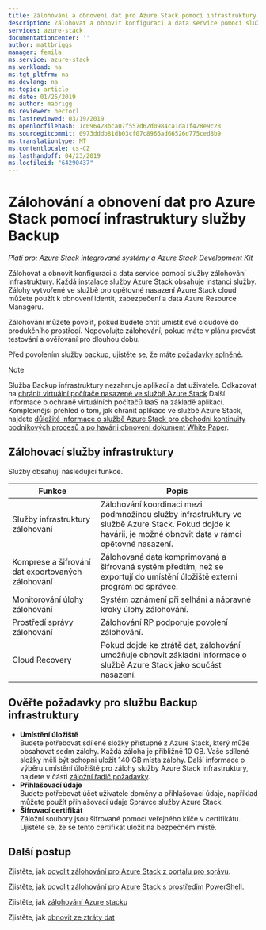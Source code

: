 ```yaml
---
title: Zálohování a obnovení dat pro Azure Stack pomocí infrastruktury služby Backup | Dokumentace Microsoftu
description: Zálohovat a obnovit konfiguraci a data service pomocí služby zálohování infrastruktury.
services: azure-stack
documentationcenter: ''
author: mattbriggs
manager: femila
ms.service: azure-stack
ms.workload: na
ms.tgt_pltfrm: na
ms.devlang: na
ms.topic: article
ms.date: 01/25/2019
ms.author: mabrigg
ms.reviewer: hectorl
ms.lastreviewed: 03/19/2019
ms.openlocfilehash: 1c096428bca07f557d62d0984ca1da1f428e9c28
ms.sourcegitcommit: 0973dddb81db03cf07c8966ad66526d775ced8b9
ms.translationtype: MT
ms.contentlocale: cs-CZ
ms.lasthandoff: 04/23/2019
ms.locfileid: "64290437"
---
```

# <a name="backup-and-data-recovery-for-azure-stack-with-the-infrastructure-backup-service"></a>Zálohování a obnovení dat pro Azure Stack pomocí infrastruktury služby Backup

*Platí pro: Azure Stack integrované systémy a Azure Stack Development Kit*

Zálohovat a obnovit konfiguraci a data service pomocí služby zálohování infrastruktury. Každá instalace služby Azure Stack obsahuje instanci služby. Zálohy vytvořené ve službě pro opětovné nasazení Azure Stack cloud můžete použít k obnovení identit, zabezpečení a data Azure Resource Manageru. 

Zálohování můžete povolit, pokud budete chtít umístit své cloudové do produkčního prostředí. Nepovolujte zálohování, pokud máte v plánu provést testování a ověřování pro dlouhou dobu.

Před povolením služby backup, ujistěte se, že máte [požadavky splněné](#verify-requirements-for-the-infrastructure-backup-service).

> [!Note]  
> Služba Backup infrastruktury nezahrnuje aplikací a dat uživatele. Odkazovat na [chránit virtuální počítače nasazené ve službě Azure Stack](../user/azure-stack-manage-vm-protect.md) Další informace o ochraně virtuálních počítačů IaaS na základě aplikací. Komplexnější přehled o tom, jak chránit aplikace ve službě Azure Stack, najdete [důležité informace o službě Azure Stack pro obchodní kontinuity podnikových procesů a po havárii obnovení dokument White Paper](https://aka.ms/azurestackbcdrconsiderationswp).

## <a name="the-infrastructure-backup-service"></a>Zálohovací služby infrastruktury

Služby obsahují následující funkce.

| Funkce                                            | Popis                                                                                                                                                |
|----------------------------------------------------|------------------------------------------------------------------------------------------------------------------------------------------------------------|
| Služby infrastruktury zálohování                     | Zálohování koordinaci mezi podmnožinou služby infrastruktury ve službě Azure Stack. Pokud dojde k havárii, je možné obnovit data v rámci opětovné nasazení. |
| Komprese a šifrování dat exportovaných zálohování | Zálohovaná data komprimovaná a šifrovaná systém předtím, než se exportují do umístění úložiště externí program od správce.                |
| Monitorování úlohy zálohování                              | Systém oznámení při selhání a nápravné kroky úlohy zálohování.                                                                                                |
| Prostředí správy zálohování                       | Zálohování RP podporuje povolení zálohování.                                                                                                                         |
| Cloud Recovery                                     | Pokud dojde ke ztrátě dat, zálohování umožňuje obnovit základní informace o službě Azure Stack jako součást nasazení.                                 |

## <a name="verify-requirements-for-the-infrastructure-backup-service"></a>Ověřte požadavky pro službu Backup infrastruktury

- **Umístění úložiště**  
  Budete potřebovat sdílené složky přístupné z Azure Stack, který může obsahovat sedm zálohy. Každá záloha je přibližně 10 GB. Vaše sdílené složky měli být schopni uložit 140 GB místa zálohy. Další informace o výběru umístění úložiště pro zálohy služby Azure Stack infrastruktury, najdete v části [záložní řadič požadavky](azure-stack-backup-reference.md#backup-controller-requirements).
- **Přihlašovací údaje**  
  Budete potřebovat účet uživatele domény a přihlašovací údaje, například můžete použít přihlašovací údaje Správce služby Azure Stack.
- **Šifrovací certifikát**  
  Záložní soubory jsou šifrované pomocí veřejného klíče v certifikátu. Ujistěte se, že se tento certifikát uložit na bezpečném místě. 


## <a name="next-steps"></a>Další postup

Zjistěte, jak [povolit zálohování pro Azure Stack z portálu pro správu](azure-stack-backup-enable-backup-console.md).

Zjistěte, jak [povolit zálohování pro Azure Stack s prostředím PowerShell](azure-stack-backup-enable-backup-powershell.md).

Zjistěte, jak [zálohování Azure stacku](azure-stack-backup-back-up-azure-stack.md )

Zjistěte, jak [obnovit ze ztráty dat](azure-stack-backup-recover-data.md)
